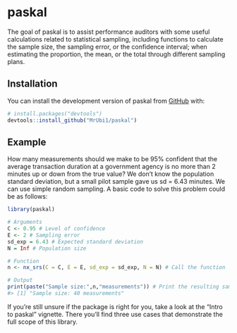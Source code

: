 
<!-- README.md is generated from README.Rmd. Please edit that file -->

# paskal

<!-- badges: start -->
<!-- badges: end -->

The goal of paskal is to assist performance auditors with some useful
calculations related to statistical sampling, including functions to
calculate the sample size, the sampling error, or the confidence
interval; when estimating the proportion, the mean, or the total through
different sampling plans.

## Installation

You can install the development version of paskal from
[GitHub](https://github.com/) with:

``` r
# install.packages("devtools")
devtools::install_github("MrUbi1/paskal")
```

## Example

How many measurements should we make to be 95% confident that the
average transaction duration at a government agency is no more than 2
minutes up or down from the true value? We don’t know the population
standard deviation, but a small pilot sample gave us sd = 6.43 minutes.
We can use simple random sampling. A basic code to solve this problem
could be as follows:

``` r
library(paskal)

# Arguments
C <- 0.95 # Level of confidence
E <- 2 # Sampling error
sd_exp = 6.43 # Expected standard deviation
N = Inf # Population size

# Function
n <- nx_srs(C = C, E = E, sd_exp = sd_exp, N = N) # Call the function

# Output
print(paste("Sample size:",n,"measurements")) # Print the resulting sampling size
#> [1] "Sample size: 40 measurements"
```

If you’re still unsure if the package is right for you, take a look at
the “Intro to paskal” vignette. There you’ll find three use cases that
demonstrate the full scope of this library.

